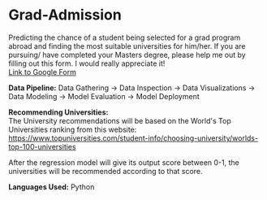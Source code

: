 # Grad-Admission
Predicting the chance of a student being selected for a grad program abroad and finding the most suitable universities for him/her. If you are pursuing/ have completed your Masters degree, please help me out by filling out this form. I would really appreciate it! <br>
[Link to Google Form](https://forms.gle/QrmPsCYtRF5Xjfco8)

**Data Pipeline:** Data Gathering -> Data Inspection -> Data Visualizations -> Data Modeling -> Model Evaluation -> Model Deployment

**Recommending Universities:** <br>
The University recommendations will be based on the World's Top Universities ranking from this website: <br>
https://www.topuniversities.com/student-info/choosing-university/worlds-top-100-universities

After the regression model will give its output score between 0-1, the universities will be recommended according to that score.

**Languages Used:** Python
